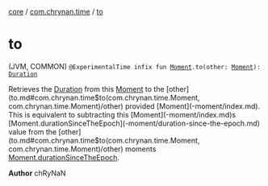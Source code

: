 [core](../index.md) / [com.chrynan.time](index.md) / [to](./to.md)

# to

(JVM, COMMON) `@ExperimentalTime infix fun `[`Moment`](-moment/index.md)`.to(other: `[`Moment`](-moment/index.md)`): `[`Duration`](https://kotlinlang.org/api/latest/jvm/stdlib/kotlin.time/-duration/index.html)

Retrieves the [Duration](https://kotlinlang.org/api/latest/jvm/stdlib/kotlin.time/-duration/index.html) from this [Moment](-moment/index.md) to the [other](to.md#com.chrynan.time$to(com.chrynan.time.Moment, com.chrynan.time.Moment)/other) provided [Moment](-moment/index.md). This is equivalent to subtracting this
[Moment](-moment/index.md)s [Moment.durationSinceTheEpoch](-moment/duration-since-the-epoch.md) value from the [other](to.md#com.chrynan.time$to(com.chrynan.time.Moment, com.chrynan.time.Moment)/other) moments [Moment.durationSinceTheEpoch](-moment/duration-since-the-epoch.md).

**Author**
chRyNaN

